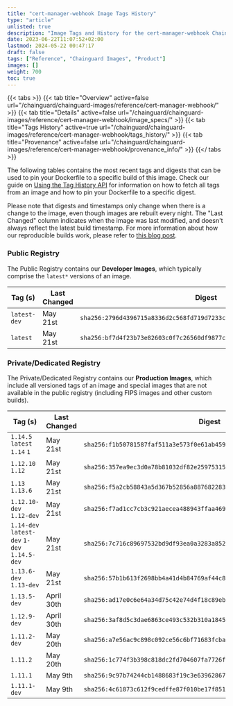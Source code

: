 ```yaml
---
title: "cert-manager-webhook Image Tags History"
type: "article"
unlisted: true
description: "Image Tags and History for the cert-manager-webhook Chainguard Image"
date: 2023-06-22T11:07:52+02:00
lastmod: 2024-05-22 00:47:17
draft: false
tags: ["Reference", "Chainguard Images", "Product"]
images: []
weight: 700
toc: true
---
```


{{< tabs >}}
{{< tab title="Overview" active=false url="/chainguard/chainguard-images/reference/cert-manager-webhook/" >}}
{{< tab title="Details" active=false url="/chainguard/chainguard-images/reference/cert-manager-webhook/image_specs/" >}}
{{< tab title="Tags History" active=true url="/chainguard/chainguard-images/reference/cert-manager-webhook/tags_history/" >}}
{{< tab title="Provenance" active=false url="/chainguard/chainguard-images/reference/cert-manager-webhook/provenance_info/" >}}
{{</ tabs >}}

The following tables contains the most recent tags and digests that can be used to pin your Dockerfile to a specific build of this image. Check our guide on [Using the Tag History API](/chainguard/chainguard-images/using-the-tag-history-api/) for information on how to fetch all tags from an image and how to pin your Dockerfile to a specific digest.

Please note that digests and timestamps only change when there is a change to the image, even though images are rebuilt every night. The "Last Changed" column indicates when the image was last modified, and doesn't always reflect the latest build timestamp. For more information about how our reproducible builds work, please refer to [this blog post](https://www.chainguard.dev/unchained/reproducing-chainguards-reproducible-image-builds).

### Public Registry
The Public Registry contains our **Developer Images**, which typically comprise the `latest*` versions of an image.

| Tag (s)       | Last Changed | Digest                                                                    |
|---------------|--------------|---------------------------------------------------------------------------|
|  `latest-dev` | May 21st     | `sha256:2796d4396715a8336d2c568fd719d7233c6ecfcf367ec271f91b175cd3b9b12e` |
|  `latest`     | May 21st     | `sha256:bf7d4f23b73e82603c0f7c26560df9877c5c78bf7f735fd2570603fceace831d` |


### Private/Dedicated Registry
The Private/Dedicated Registry contains our **Production Images**, which include all versioned tags of an image and special images that are not available in the public registry (including FIPS images and other custom builds).

| Tag (s)                                       | Last Changed | Digest                                                                    |
|-----------------------------------------------|--------------|---------------------------------------------------------------------------|
|  `1.14.5` `latest` `1.14` `1`                 | May 21st     | `sha256:f1b50781587faf511a3e573f0e61ab45910eb5b97ab94ff524adbf2771f18eb4` |
|  `1.12.10` `1.12`                             | May 21st     | `sha256:357ea9ec3d0a78b81032df82e25975315b38d89006c88d06721ad92fbc9dc70e` |
|  `1.13` `1.13.6`                              | May 21st     | `sha256:f5a2cb58843a5d367b52856a8876822839f231d75fcea371f289a94fa46f09e8` |
|  `1.12.10-dev` `1.12-dev`                     | May 21st     | `sha256:f7ad1cc7cb3c921aecea488943ffaa469c19a7ab3e38115436a261c15f76eca6` |
|  `1.14-dev` `latest-dev` `1-dev` `1.14.5-dev` | May 21st     | `sha256:7c716c89697532bd9df93ea0a3283a8524d129040d30b9a7ac84d96e1c95ff93` |
|  `1.13.6-dev` `1.13-dev`                      | May 21st     | `sha256:57b1b613f2698bb4a41d4b84769af44c8cf2c355d239e87bd70f8b777922eff8` |
|  `1.13.5-dev`                                 | April 30th   | `sha256:ad17e0c6e64a34d75c42e74d4f18c89ebda738cab6362636bedb40e14da3c9b2` |
|  `1.12.9-dev`                                 | April 30th   | `sha256:3af8d5c3dae6863ce493c532b310a1845d7e4bc6657081494011b5181ecbcef2` |
|  `1.11.2-dev`                                 | May 20th     | `sha256:a7e56ac9c898c092ce56c6bf71683fcba9bf00710f290b190c1d850a354b64b3` |
|  `1.11.2`                                     | May 20th     | `sha256:1c774f3b398c818dc2fd704607fa7726f528e06835b4ca275e4b5fb1bc082e84` |
|  `1.11.1`                                     | May 9th      | `sha256:9c97b74244cb1488683f19c3e639628674575ad2c0e6c6f13aad5e6d86e4a5e4` |
|  `1.11.1-dev`                                 | May 9th      | `sha256:4c61873c612f9cedffe87f010be17f8514abf790c89c5e0be656d2f5014f4999` |

